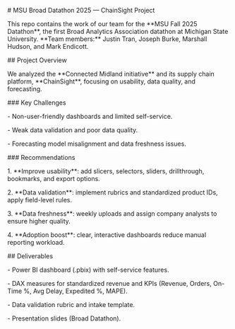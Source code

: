 

\# MSU Broad Datathon 2025 — ChainSight Project



This repo contains the work of our team for the \*\*MSU Fall 2025 Datathon\*\*, the first Broad Analytics Association datathon at Michigan State University. \*\*Team members:\*\* Justin Tran, Joseph Burke, Marshall Hudson, and Mark Endicott.



\## Project Overview

We analyzed the \*\*Connected Midland initiative\*\* and its supply chain platform, \*\*ChainSight\*\*, focusing on usability, data quality, and forecasting.



\### Key Challenges

\- Non-user-friendly dashboards and limited self-service.

\- Weak data validation and poor data quality.

\- Forecasting model misalignment and data freshness issues.



\### Recommendations

1\. \*\*Improve usability\*\*: add slicers, selectors, sliders, drillthrough, bookmarks, and export options.

2\. \*\*Data validation\*\*: implement rubrics and standardized product IDs, apply field-level rules.

3\. \*\*Data freshness\*\*: weekly uploads and assign company analysts to ensure higher quality.

4\. \*\*Adoption boost\*\*: clear, interactive dashboards reduce manual reporting workload.



\## Deliverables

\- Power BI dashboard (.pbix) with self-service features.

\- DAX measures for standardized revenue and KPIs (Revenue, Orders, On-Time %, Avg Delay, Expedited %, MAPE).

\- Data validation rubric and intake template.

\- Presentation slides (Broad Datathon).

